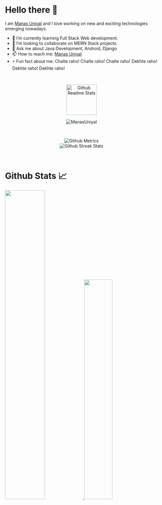 # Hello there 🙏

I am [Manas Uniyal](https://www.linkedin.com/in/manasuniyal/) and I love working on new and exciting technologies emerging nowadays. 

- 🌱 I’m currently learning Full Stack Web development.
- 👯 I’m looking to collaborate on MERN Stack projects.
- 💬 Ask me about Java Development, Android, Django
- 📫 How to reach me: [Manas Uniyal](https://www.linkedin.com/in/manasuniyal/)
- ⚡ Fun fact about me: Chalte raho! Chalte raho! Chalte raho! Dekhte raho! Dekhte raho! Dekhte raho!

<br>

<p align="center">
 <img width="100px" src="https://res.cloudinary.com/anuraghazra/image/upload/v1594908242/logo_ccswme.svg" align="center" alt="Github Readme Stats" />
</p>
<p align="center"> <img src="https://komarev.com/ghpvc/?username=ManasUniyal" alt="ManasUniyal"/> </p> 


<br>
<p align="center">
  
<img src="https://metrics.lecoq.io/ManasUniyal" alt="Github Metrics">
  
  <br>
  
<img src="https://github-readme-streak-stats.herokuapp.com/?user=ManasUniyal" alt="Github Streak Stats">
  
</p>

<br>

# Github Stats 📈

<a href="https://github.com/ManasUniyal">
    <img src="https://github-readme-stats.vercel.app/api?username=ManasUniyal&count_private=true&show_icons=true&hide_border=true"
                    width="51%" />
</a>
<a href="https://github.com/ManasUniyal">
  <img src="https://github-readme-stats.vercel.app/api/top-langs/?username=ManasUniyal&layout=compact&hide_border=true"
                    width="43%" />
</a>

<!--
<h3>Tools and Languages I have worked with 👩‍💻</h3>

<br>

<p align="left"> 
<a href="https://www.cprogramming.com/" target="_blank"> <img src="https://devicons.github.io/devicon/devicon.git/icons/c/c-original.svg" alt="c" width="40" height="40"/> </a>
<a href="https://www.w3schools.com/css/" target="_blank"> <img src="https://devicons.github.io/devicon/devicon.git/icons/css3/css3-original-wordmark.svg" alt="css3" width="40" height="40"/> </a>
<a href="https://expressjs.com" target="_blank"> <img src="https://devicons.github.io/devicon/devicon.git/icons/express/express-original-wordmark.svg" alt="express" width="40" height="40"/> </a>
<a href="https://git-scm.com/" target="_blank"> <img src="https://www.vectorlogo.zone/logos/git-scm/git-scm-icon.svg" alt="git" width="40" height="40"/> </a>
<a href="https://www.w3.org/html/" target="_blank"> <img src="https://devicons.github.io/devicon/devicon.git/icons/html5/html5-original-wordmark.svg" alt="html5" width="40" height="40"/> </a>
<a href="https://nodejs.org" target="_blank"> <img src="https://devicons.github.io/devicon/devicon.git/icons/nodejs/nodejs-original-wordmark.svg" alt="nodejs" width="40" height="40"/> </a>
<a href="https://reactjs.org/" target="_blank"> <img src="https://devicons.github.io/devicon/devicon.git/icons/react/react-original-wordmark.svg" alt="react" width="40" height="40"/> </a>
<a href="https://redux.js.org" target="_blank"> <img src="https://devicons.github.io/devicon/devicon.git/icons/redux/redux-original.svg" alt="redux" width="40" height="40"/> </a>
<a href="https://sass-lang.com" target="_blank"> <img src="https://devicons.github.io/devicon/devicon.git/icons/sass/sass-original.svg" alt="sass" width="40" height="40"/> </a> 
</p>

<br>

-->
